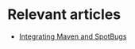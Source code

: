# Relevant articles
- [Integrating Maven and SpotBugs](https://nkamphoa.com/spotbugs-maven-enhance-bug-detection/)
